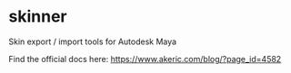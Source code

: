 # skinner
Skin export / import tools for Autodesk Maya

Find the official docs here:
https://www.akeric.com/blog/?page_id=4582
